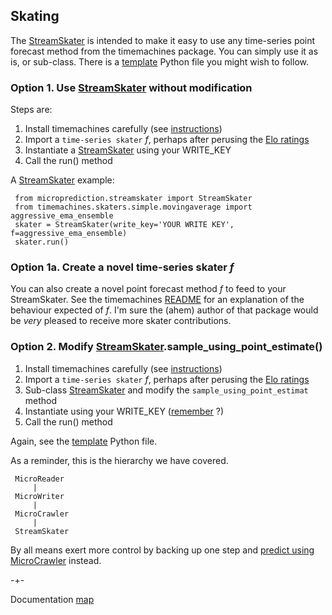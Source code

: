 ## Skating

The [StreamSkater](https://github.com/microprediction/microprediction/blob/master/microprediction/streamskater.py) is intended to make it easy to use any time-series
point forecast method from the timemachines package. You can simply use it as is, or sub-class. There is a [template](https://github.com/microprediction/microprediction/blob/master/crawler_skater_examples/a_skater_template.py) Python file you might wish to follow. 

### Option 1. Use [StreamSkater](https://github.com/microprediction/microprediction/blob/master/microprediction/streamskater.py) without modification
Steps are:

1. Install timemachines carefully (see [instructions](https://github.com/microprediction/timemachines/blob/main/INSTALL.md))
2. Import a `time-series skater` *f*, perhaps after perusing the [Elo ratings](https://microprediction.github.io/timeseries-elo-ratings/html_leaderboards/residual-k_001.html)
3. Instantiate a [StreamSkater](https://github.com/microprediction/microprediction/blob/master/microprediction/streamskater.py) using your WRITE_KEY
4. Call the run() method

A [StreamSkater](https://github.com/microprediction/microprediction/blob/master/microprediction/streamskater.py) example:


     from microprediction.streamskater import StreamSkater
     from timemachines.skaters.simple.movingaverage import aggressive_ema_ensemble
     skater = StreamSkater(write_key='YOUR WRITE KEY', f=aggressive_ema_ensemble)
     skater.run()

### Option 1a. Create a novel time-series skater *f*

You can also create a novel point forecast method *f* to feed to your StreamSkater. See the timemachines [README](https://github.com/microprediction/timemachines) for an explanation of
the behaviour expected of *f*. I'm sure the (ahem) author of that package would be *very* pleased
to receive more skater contributions. 


### Option 2. Modify [StreamSkater](https://github.com/microprediction/microprediction/blob/master/microprediction/streamskater.py).sample_using_point_estimate()

1. Install timemachines carefully (see [instructions](https://github.com/microprediction/timemachines/blob/main/INSTALL.md))
2. Import a `time-series skater` *f*, perhaps after perusing the [Elo ratings](https://microprediction.github.io/timeseries-elo-ratings/html_leaderboards/residual-k_001.html)
3. Sub-class [StreamSkater](https://github.com/microprediction/microprediction/blob/master/microprediction/streamskater.py) and modify the `sample_using_point_estimat` method
4. Instantiate using your WRITE_KEY ([remember](https://microprediction.github.io/microprediction/writekeys.html) ?)
5. Call the run() method

Again, see the [template](https://github.com/microprediction/microprediction/blob/master/crawler_skater_examples/a_skater_template.py) Python file.

As a reminder,  this is the hierarchy we have covered. 

     MicroReader
         |
     MicroWriter
         |
     MicroCrawler
         | 
     StreamSkater 
     

By all means exert more control by backing up one step and [predict using MicroCrawler](https://microprediction.github.io/microprediction/predict-using-python-microcrawler.html) instead.

-+-

Documentation [map](https://microprediction.github.io/microprediction/map.html)


